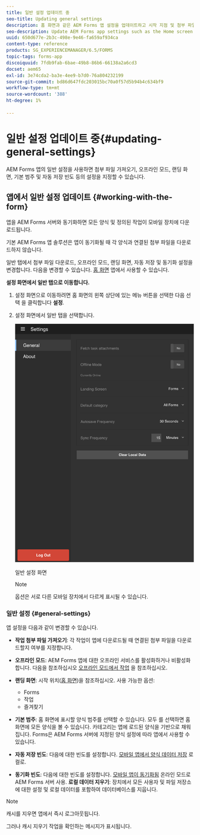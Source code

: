 ```yaml
---
title: 일반 설정 업데이트 중
seo-title: Updating general settings
description: 홈 화면과 같은 AEM Forms 앱 설정을 업데이트하고 시작 지점 및 첨부 파일 옵션 가져오기
seo-description: Update AEM Forms app settings such as the Home screen and fetch Startpoints and attachments options
uuid: 650d677e-2b3c-498e-9e46-fa659af934ca
content-type: reference
products: SG_EXPERIENCEMANAGER/6.5/FORMS
topic-tags: forms-app
discoiquuid: 7fdb9fab-6bae-49b8-86b6-66138a2a6cd3
docset: aem65
exl-id: 3e74cda2-ba3e-4ee9-b7d0-76a804232199
source-git-commit: bd86d647fdc203015bc70a0f57d5b94b4c634bf9
workflow-type: tm+mt
source-wordcount: '388'
ht-degree: 1%

---
```


# 일반 설정 업데이트 중{#updating-general-settings}

AEM Forms 앱의 일반 설정을 사용하면 첨부 파일 가져오기, 오프라인 모드, 랜딩 화면, 기본 범주 및 자동 저장 빈도 등의 설정을 지정할 수 있습니다.

## 앱에서 일반 설정 업데이트 {#working-with-the-form}

앱을 AEM Forms 서버와 동기화하면 모든 양식 및 정의된 작업이 모바일 장치에 다운로드됩니다.

기본 AEM Forms 앱 솔루션은 앱이 동기화될 때 각 양식과 연결된 첨부 파일을 다운로드하지 않습니다.

일반 탭에서 첨부 파일 다운로드, 오프라인 모드, 랜딩 화면, 자동 저장 및 동기화 설정을 변경합니다. 다음을 변경할 수 있습니다. [홈 화면](../../forms/using/home-screen.md) 앱에서 사용할 수 있습니다.

**설정 화면에서 일반 탭으로 이동합니다.**

1. 설정 화면으로 이동하려면 홈 화면의 왼쪽 상단에 있는 메뉴 버튼을 선택한 다음 선택 을 클릭합니다 **설정**.
1. 설정 화면에서 일반 탭을 선택합니다.

   ![AEM Forms 앱의 일반 설정](assets/gen-settings-1.png)

   일반 설정 화면

   >[!NOTE]
   >
   >옵션은 서로 다른 모바일 장치에서 다르게 표시될 수 있습니다.

### 일반 설정 {#general-settings}

앱 설정을 다음과 같이 변경할 수 있습니다.

* **작업 첨부 파일 가져오기**: 각 작업이 앱에 다운로드될 때 연결된 첨부 파일을 다운로드할지 여부를 지정합니다.
* **오프라인 모드**: AEM Forms 앱에 대한 오프라인 서비스를 활성화하거나 비활성화합니다. 다음을 참조하십시오 [오프라인 모드에서 작업](/help/forms/using/work-offline-mode.md) 을 참조하십시오.
* **랜딩 화면**: 시작 위치([홈 화면](../../forms/using/home-screen.md))을 참조하십시오.
사용 가능한 옵션:

   * Forms
   * 작업
   * 즐겨찾기

* **기본 범주**: 홈 화면에 표시할 양식 범주를 선택할 수 있습니다. 모두 를 선택하면 홈 화면에 모든 양식을 볼 수 있습니다. 카테고리는 앱에 로드된 양식을 기반으로 채워집니다. Forms은 AEM Forms 서버에 지정된 양식 설정에 따라 앱에서 사용할 수 있습니다.

* **자동 저장 빈도**: 다음에 대한 빈도를 설정합니다. [모바일 앱에서 양식 데이터 저장](../../forms/using/autosave-data-app.md) 로컬로.
* **동기화 빈도**: 다음에 대한 빈도를 설정합니다. [모바일 앱이 동기화됨](../../forms/using/sync-app.md) 온라인 모드로 AEM Forms 서버 사용.
  **로컬 데이터 지우기**: 장치에서 모든 사용자 및 파일 저장소에 대한 설정 및 로컬 데이터를 포함하여 데이터베이스를 지웁니다.

>[!NOTE]
>
>캐시를 지우면 앱에서 즉시 로그아웃됩니다.
>
>그러나 캐시 지우기 작업을 확인하는 메시지가 표시됩니다.

